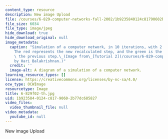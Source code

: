 ```yaml
---
content_type: resource
description: New image Upload
file: /courses/6-829-computer-networks-fall-2002/1b9235840124c81790602b77dc685827_6-829f02-th.jpg
file_size: 6034
file_type: image/jpeg
hide_download: true
hide_download_original: null
image_metadata:
  caption: "Simulation of a computer network, in 10 iterations, with 2.0 ms steps.\_\
    The red represents the new recalculated step, and the green is the trace from\
    \ the previous step.\_(Image from\_[Tutorial 2](/courses/6-829-computer-networks-fall-2002/resources/t2ns),\_\
    by Hari Balakrishnan.)"
  credit: ''
  image-alt: A diagram of a simulation of a computer network.
learning_resource_types: []
license: https://creativecommons.org/licenses/by-nc-sa/4.0/
ocw_type: OCWImage
resourcetype: Image
title: 6-829f02-th.jpg
uid: 1b923584-0124-c817-9060-2b77dc685827
video_files:
  video_thumbnail_file: null
video_metadata:
  youtube_id: null
---
```

New image Upload